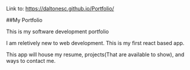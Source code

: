 Link to: https://daltonesc.github.io/Portfolio/

##My Portfolio

This is my software development portfolio

I am reletively new to web development. This is my first react based app.

This app will house my resume, projects(That are available to show), and ways to contact me.

